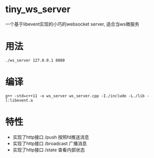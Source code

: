 # tiny_ws_server
一个基于libevent实现的小巧的websocket server, 适合当ws微服务

# 用法

```
./ws_server 127.0.0.1 8080
```
# 编译
```
g++ -std=c++11 -o ws_server ws_server.cpp -I./include -L./lib -l:libevent.a
```

# 特性
- 实现了http接口 /push 按照fd推送消息
- 实现了http接口 /broadcast 广播消息
- 实现了http接口 /state 查看内部状态
